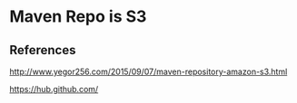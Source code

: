 # Maven Repo is S3


## References

http://www.yegor256.com/2015/09/07/maven-repository-amazon-s3.html

https://hub.github.com/
